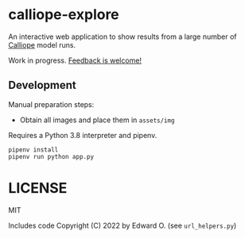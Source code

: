# calliope-explore

An interactive web application to show results from a large number of [Calliope](https://github.com/calliope-project/calliope) model runs.

Work in progress. [Feedback is welcome!](https://github.com/calliope-project/calliope-explore/issues)

## Development

Manual preparation steps:

* Obtain all images and place them in `assets/img`

Requires a Python 3.8 interpreter and pipenv.

```
pipenv install
pipenv run python app.py
```

# LICENSE

MIT

Includes code Copyright (C) 2022 by Edward O. (see `url_helpers.py`)

